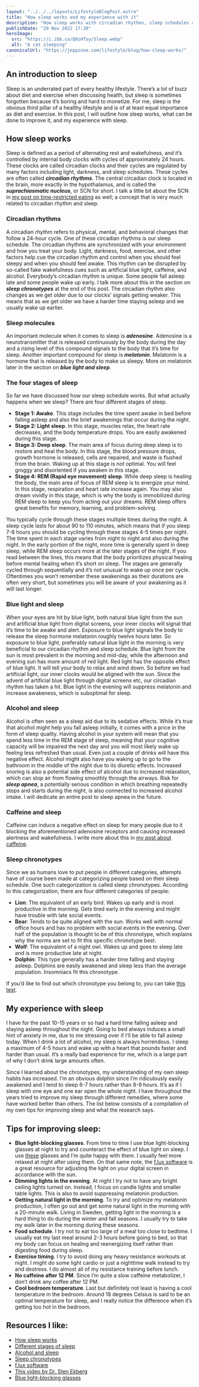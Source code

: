 ```yaml
---
layout: "../../../layouts/LifestyleBlogPost.astro"
title: "How sleep works and my experience with it"
description: "How sleep works with circadian rhythms, sleep schedules and sleep stages"
publishDate: "20 Nov 2022 17:30"
heroImage:
  src: "https://i.ibb.co/Q8zHTsy/Sleep.webp"
  alt: "A cat sleeping"
canonicalUrl: "https://jeppzone.com/lifestyle/blog/how-sleep-works/"
---
```


## An introduction to sleep

Sleep is an underrated part of every healthy lifestyle. There’s a lot of buzz about diet and exercise when discussing health, but sleep is sometimes forgotten because it’s boring and hard to monetize. For me, sleep is the obvious third pillar of a healthy lifestyle and is of at least equal importance as diet and exercise. In this post, I will outline how sleep works, what can be done to improve it, and my experience with sleep.

## How sleep works

Sleep is defined as a period of alternating rest and wakefulness, and it’s controlled by internal body clocks with cycles of approximately 24 hours. These clocks are called circadian clocks and their cycles are regulated by many factors including light, darkness, and sleep schedules. These cycles are often called **_circadian rhythms_**. The central circadian clock is located in the brain, more exactly in the hypothalamus, and is called the **_suprachiasmatic nucleus_**, or SCN for short. I talk a little bit about the SCN in [my post on time-restricted eating](/posts/time-restricted-eating) as well; a concept that is very much related to circadian rhythm and sleep.

### Circadian rhythms

A circadian rhythm refers to physical, mental, and behavioral changes that follow a 24-hour cycle. One of these circadian rhythms is our sleep schedule. The circadian rhythms are synchronized with your environment and how you treat your body. Light, darkness, food, exercise, and other factors help cue the circadian rhythm and control when you should feel sleepy and when you should feel awake. This rhythm can be disrupted by so-called fake wakefulness cues such as artificial blue light, caffeine, and alcohol. Everybody’s circadian rhythm is unique. Some people fall asleep late and some people wake up early. I talk more about this in the section on **_sleep chronotypes_** at the end of this post. The circadian rhythm also changes as we get older due to our clocks’ signals getting weaker. This means that as we get older we have a harder time staying asleep and we usually wake up earlier.

### Sleep molecules

An important molecule when it comes to sleep is **_adenosine_**. Adenosine is a neurotransmitter that is released continuously by the body during the day and a rising level of this compound signals to the body that it’s time for sleep. Another important compound for sleep is **_melatonin_**. Melatonin is a hormone that is released by the body to make us sleepy. More on melatonin later in the section on **_blue light and sleep_**.

### The four stages of sleep

So far we have discussed how our sleep schedule works. But what actually happens when we sleep? There are four different stages of sleep.

- **Stage 1: Awake**. This stage includes the time spent awake in bed before falling asleep and also the brief awakenings that occur during the night.
- **Stage 2: Light sleep**. In this stage, muscles relax, the heart rate decreases, and the body temperature drops. You are easily awakened during this stage.
- **Stage 3: Deep sleep**. The main area of focus during deep sleep is to restore and heal the body. In this stage, the blood pressure drops, growth hormone is released, cells are repaired, and waste is flushed from the brain. Waking up at this stage is not optimal. You will feel groggy and disoriented if you awaken in this stage.
- **Stage 4: REM (Rapid eye movement) sleep**. While deep sleep is healing the body, the main area of focus of REM sleep is to energize your mind. In this stage, respiration and heart rate increase again. You may also dream vividly in this stage, which is why the body is immobilized during REM sleep to keep you from acting out your dreams. REM sleep offers great benefits for memory, learning, and problem-solving.

You typically cycle through these stages multiple times during the night. A sleep cycle lasts for about 90 to 110 minutes, which means that if you sleep 7-8 hours you should be cycling through these stages 4-5 times per night. The time spent in each stage varies from night to night and also during the night. In the early portion of the night, more time is generally spent in deep sleep, while REM sleep occurs more at the later stages of the night. If you read between the lines, this means that the body prioritizes physical healing before mental healing when it’s short on sleep. The stages are generally cycled through sequentially and it’s not unusual to wake up once per cycle. Oftentimes you won’t remember these awakenings as their durations are often very short, but sometimes you will be aware of your awakening as it will last longer.

### Blue light and sleep

When your eyes are hit by blue light, both natural blue light from the sun and artificial blue light from digital screens, your inner clocks will signal that it’s time to be awake and alert. Exposure to blue light signals the body to release the sleep hormone melatonin roughly twelve hours later. So exposure to blue light, preferably natural blue light in the morning is very beneficial to our circadian rhythm and sleep schedule. Blue light from the sun is most prevalent in the morning and mid-day, while the afternoon and evening sun has more amount of red light. Red light has the opposite effect of blue light. It will tell your body to relax and wind down. So before we had artificial light, our inner clocks would be aligned with the sun. Since the advent of artificial blue light through digital screens etc, our circadian rhythm has taken a hit. Blue light in the evening will suppress melatonin and increase awakeness, which is suboptimal for sleep.

### Alcohol and sleep

Alcohol is often seen as a sleep aid due to its sedative effects. While it’s true that alcohol might help you fall asleep initially, it comes with a price in the form of sleep quality. Having alcohol in your system will mean that you spend less time in the REM stage of sleep, meaning that your cognitive capacity will be impaired the next day and you will most likely wake up feeling less refreshed than usual. Even just a couple of drinks will have this negative effect. Alcohol might also have you waking up to go to the bathroom in the middle of the night due to its diuretic effects. Increased snoring is also a potential side effect of alcohol due to increased relaxation, which can stop air from flowing smoothly through the airways. Risk for **_sleep apnea_**, a potentially serious condition in which breathing repeatedly stops and starts during the night, is also connected to increased alcohol intake. I will dedicate an entire post to sleep apnea in the future.

### Caffeine and sleep

Caffeine can induce a negative effect on sleep for many people due to it blocking the aforementioned adenosine receptors and causing increased alertness and wakefulness. I write more about this in [my post about caffeine](/posts/i-quit-caffeine).

### Sleep chronotypes

Since we as humans love to put people in different categories, attempts have of course been made at categorizing people based on their sleep schedule. One such categorization is called sleep chronotypes. According to this categorization, there are four different categories of people:

- **Lion**: The equivalent of an early bird. Wakes up early and is most productive in the morning. Gets tired early in the evening and might have trouble with late social events.
- **Bear**: Tends to be quite aligned with the sun. Works well with normal office hours and has no problem with social events in the evening. Over half of the population is thought to be of this chronotype, which explains why the norms are set to fit this specific chronotype best.
- **Wolf**: The equivalent of a night owl. Wakes up and goes to sleep late and is more productive late at night.
- **Dolphin**: This type generally has a harder time falling and staying asleep. Dolphins are easily awakened and sleep less than the average population. Insomniacs fit this chronotype.

If you’d like to find out which chronotype you belong to, you can take [this test](https://thesleepdoctor.com/sleep-quizzes/chronotype-quiz/).

## My experience with sleep

I have for the past 10-15 years or so had a hard time falling asleep and staying asleep throughout the night. Going to bed always induces a small hint of anxiety in me, due to me stressing over if I’ll be able to fall asleep today. When I drink a lot of alcohol, my sleep is always horrendous. I sleep a maximum of 4-5 hours and wake up with a heart that pounds faster and harder than usual. It’s a really bad experience for me, which is a large part of why I don’t drink large amounts often.

Since I learned about the chronotypes, my understanding of my own sleep habits has increased. I’m an obvious dolphin since I’m ridiculously easily awakened and I tend to sleep 6-7 hours rather than 8-9 hours. It’s as if I sleep with one eye and one ear open the whole night. I have throughout the years tried to improve my sleep through different remedies, where some have worked better than others. The list below consists of a compilation of my own tips for improving sleep and what the research says.

## Tips for improving sleep:

- **Blue light-blocking glasses**. From time to time I use blue light-blocking glasses at night to try and counteract the effect of blue light on sleep. I use [these](https://biohackingcollective.se/en/products/blaljusblockerande-glasogon) glasses and I’m quite happy with them. I usually feel more relaxed at night after using them. On that same note, the [f.lux software](https://justgetflux.com/) is a great resource for adjusting the light on your digital screen in accordance with the sun.
- **Dimming lights in the evening**. At night I try not to have any bright ceiling lights turned on. Instead, I focus on candle lights and smaller table lights. This is also to avoid suppressing melatonin production.
- **Getting natural light in the morning**. To try and optimize my melatonin production, I often go out and get some natural light in the morning with a 20-minute walk. Living in Sweden, getting light in the morning is a hard thing to do during the winter and fall seasons. I usually try to take my walk later in the morning during these seasons.
- **Food schedule**. I try not to eat too large of a meal too close to bedtime. I usually eat my last meal around 2-3 hours before going to bed, so that my body can focus on healing and reenergizing itself rather than digesting food during sleep.
- **Exercise timing**. I try to avoid doing any heavy resistance workouts at night. I might do some light cardio or just a nighttime walk instead to try and destress. I do almost all of my resistance training before lunch.
- **No caffeine after 12 PM**. Since I’m quite a slow caffeine metabolizer, I don’t drink any coffee after 12 PM.
- **Cool bedroom temperature**. Last but definitely not least is having a cool temperature in the bedroom. Around 18 degrees Celsius is said to be an optimal temperature for sleep, and I really notice the difference when it’s getting too hot in the bedroom.

## Resources I like:

- [How sleep works](https://www.nhlbi.nih.gov/health/sleep)
- [Different stages of sleep](https://ouraring.com/blog/sleep-stages/)
- [Alcohol and sleep](https://www.drinkaware.co.uk/facts/health-effects-of-alcohol/effects-on-the-body/alcohol-and-sleep)
- [Sleep chronotypes](https://www.sleepfoundation.org/how-sleep-works/chronotypes)
- [f.lux software](https://justgetflux.com/)
- [This video by Dr. Sten Ekberg](https://www.youtube.com/watch?v=CBRu9HibeNM)
- [Blue light-blocking glasses](https://biohackingcollective.se/en/products/blaljusblockerande-glasogon)
